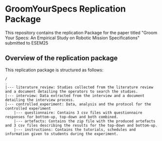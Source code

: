 # GroomYourSpecs Replication Package

This repository contains the replication Package for the paper titled "Groom Your Specs: An Empirical Study on Robotic Mission Specifications" submitted to ESEM25

## Overview of the replication package

This replication package is structured as follows:

```
/
.
|--- literature_review: Studies collected from the literature review and a document detailing the operators to search the studies.
|--- interview: Data extracted from the interview and a document detailing the interview process.
|--- controlled_experiment: Data, analysis and the protocol for the controlled experiment
    |--- questionnaire: Contains 3 csv files with questionnaire responses for bottom-up, top-down and both combined.
    |--- artefacts: Contains the zip file with the produced artefacts and 3 csv files describing the results for the top-down and bottom-up.
    |--- instructions: Contains the tutorials, schedules and information given to students during the experiment.
```
